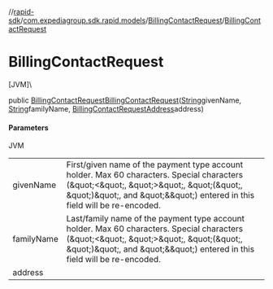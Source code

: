 //[rapid-sdk](../../../index.md)/[com.expediagroup.sdk.rapid.models](../index.md)/[BillingContactRequest](index.md)/[BillingContactRequest](-billing-contact-request.md)

# BillingContactRequest

[JVM]\

public [BillingContactRequest](index.md)[BillingContactRequest](-billing-contact-request.md)([String](https://docs.oracle.com/javase/8/docs/api/java/lang/String.html)givenName, [String](https://docs.oracle.com/javase/8/docs/api/java/lang/String.html)familyName, [BillingContactRequestAddress](../-billing-contact-request-address/index.md)address)

#### Parameters

JVM

| | |
|---|---|
| givenName | First/given name of the payment type account holder. Max 60 characters. Special characters (\&quot;<\&quot;, \&quot;>\&quot;, \&quot;(\&quot;, \&quot;)\&quot;, and \&quot;&\&quot;) entered in this field will be re-encoded. |
| familyName | Last/family name of the payment type account holder. Max 60 characters. Special characters (\&quot;<\&quot;, \&quot;>\&quot;, \&quot;(\&quot;, \&quot;)\&quot;, and \&quot;&\&quot;) entered in this field will be re-encoded. |
| address |
